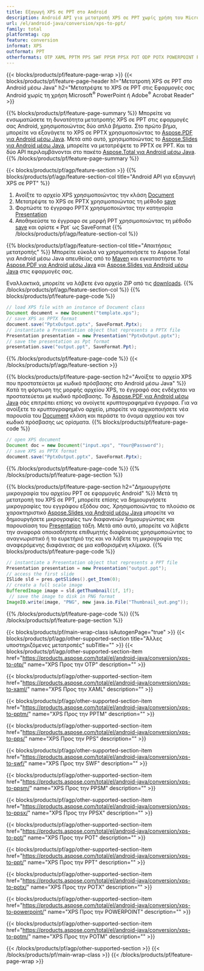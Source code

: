 ```yaml
---
title: Εξαγωγή XPS σε PPT στο Android
description: Android API για μετατροπή XPS σε PPT χωρίς χρήση του Microsoft Word
url: /el/android-java/conversion/xps-to-ppt/
family: total
platformtag: cpp
feature: conversion
informat: XPS
outformat: PPT
otherformats: OTP XAML PPTM PPS SWF PPSM PPSX POT ODP POTX POWERPOINT POTM
---
```

{{< blocks/products/pf/feature-page-wrap >}}
{{< blocks/products/pf/feature-page-header h1="Μετατροπή XPS σε PPT στο Android μέσω Java" h2="Μετατρέψτε το XPS σε PPT στις Εφαρμογές σας Android χωρίς τη χρήση Microsoft<sup>&reg;</sup> PowerPoint ή Adobe<sup>&reg;</sup> Acrobat Reader" >}}

{{% blocks/products/pf/feature-page-summary %}}
Μπορείτε να ενσωματώσετε τη δυνατότητα μετατροπής XPS σε PPT στις εφαρμογές σας Android, χρησιμοποιώντας δύο απλά βήματα. Στο πρώτο βήμα, μπορείτε να εξαγάγετε το XPS σε PPTX χρησιμοποιώντας το [Aspose.PDF για Android μέσω Java](https://products.aspose.com/pdf/android-java/). Μετά από αυτό, χρησιμοποιώντας το [Aspose.Slides για Android μέσω Java](https://products.aspose.com/slides/android-java/), μπορείτε να μετατρέψετε το PPTX σε PPT. Και τα δύο API περιλαμβάνονται στο πακέτο [Aspose.Total για Android μέσω Java](https://products.aspose.com/total/android-java/). 
{{% /blocks/products/pf/feature-page-summary  %}}

{{< blocks/products/pf/agp/feature-section >}}
{{% blocks/products/pf/agp/feature-section-col title="Android API για εξαγωγή XPS σε PPT" %}}
1. Ανοίξτε το αρχείο XPS χρησιμοποιώντας την κλάση [Document](https://reference.aspose.com/pdf/java/com.aspose.pdf/Document)
2. Μετατρέψτε το XPS σε PPTX χρησιμοποιώντας τη μέθοδο [save](https://reference.aspose.com/pdf/java/com.aspose.pdf/Document#save-java.lang.String-int-)
3. Φορτώστε το έγγραφο PPTX χρησιμοποιώντας την κατηγορία [Presentation](https://reference.aspose.com/slides/java/com.aspose.slides/Presentation)
4. Αποθηκεύστε το έγγραφο σε μορφή PPT χρησιμοποιώντας τη μέθοδο [save](https://reference.aspose.com/slides/java/com.aspose.slides/Presentation#save-java.lang.String-int-) και ορίστε « Ppt` ως SaveFormat
{{% /blocks/products/pf/agp/feature-section-col %}}

{{% blocks/products/pf/agp/feature-section-col title="Απαιτήσεις μετατροπής" %}}
Μπορείτε εύκολα να χρησιμοποιήσετε το Aspose.Total για Android μέσω Java απευθείας από το [Maven](https://repository.aspose.com/webapp/#/artifacts/browse/tree/General/repo/com/aspose/aspose-total) και εγκαταστήστε το [Aspose.PDF για Android μέσω Java](https://docs.aspose.com/pdf/androidjava/installation/) και [Aspose.Slides για Android μέσω Java](https://docs.aspose.com/slides/androidjava/install-aspose-slides-for-android-via-java/) στις εφαρμογές σας.

Εναλλακτικά, μπορείτε να λάβετε ένα αρχείο ZIP από τις [downloads](https://downloads.aspose.com/total/androidjava).
{{% /blocks/products/pf/agp/feature-section-col %}}
{{% blocks/products/pf/feature-page-code %}}

```java
// load XPS file with an instance of Document class
Document document = new Document("template.xps");
// save XPS as PPTX format 
document.save("PptxOutput.pptx", SaveFormat.Pptx); 
// instantiate a Presentation object that represents a PPTX file
Presentation presentation = new Presentation("PptxOutput.pptx");
// save the presentation as Ppt format
presentation.save("output.ppt", SaveFormat.Ppt);   
```

{{% /blocks/products/pf/feature-page-code %}}
{{< /blocks/products/pf/agp/feature-section >}}

{{% blocks/products/pf/feature-page-section  h2="Ανοίξτε το αρχείο XPS που προστατεύεται με κωδικό πρόσβασης στο Android μέσω Java" %}}
Κατά τη φόρτωση της μορφής αρχείου XPS, το έγγραφό σας ενδέχεται να προστατεύεται με κωδικό πρόσβασης. Το [Aspose.PDF για Android μέσω Java](https://products.aspose.com/pdf/android-java/) σάς επιτρέπει επίσης να ανοίγετε κρυπτογραφημένα έγγραφα. Για να ανοίξετε το κρυπτογραφημένο αρχείο, μπορείτε να αρχικοποιήσετε νέα παρουσία του [Document](https://reference.aspose.com/pdf/java/com.aspose.pdf/Document#Document-java.lang.String-java.lang.String-) κλάση και περάστε το όνομα αρχείου και τον κωδικό πρόσβασης ως ορίσματα.
{{% blocks/products/pf/feature-page-code %}}

```java
// open XPS document
Document doc = new Document("input.xps", "Your@Password");
// save XPS as PPTX format 
document.save("PptxOutput.pptx", SaveFormat.Pptx); 

```
{{% /blocks/products/pf/feature-page-code  %}}
{{% /blocks/products/pf/feature-page-section %}}

{{% blocks/products/pf/feature-page-section  h2="Δημιουργήστε μικρογραφία του αρχείου PPT σε εφαρμογές Android" %}}
Μετά τη μετατροπή του XPS σε PPT, μπορείτε επίσης να δημιουργήσετε μικρογραφίες του εγγράφου εξόδου σας. Χρησιμοποιώντας το πλούσιο σε χαρακτηριστικό [Aspose.Slides για Android μέσω Java](https://products.aspose.com/slides/android-java/) μπορείτε να δημιουργήσετε μικρογραφίες των διαφανειών δημιουργώντας και παρουσίαση του [Presentation]( https://reference.aspose.com/slides/java/com.aspose.slides/Presentation) τάξη. Μετά από αυτό, μπορείτε να λάβετε την αναφορά οποιασδήποτε επιθυμητής διαφάνειας χρησιμοποιώντας το αναγνωριστικό ή το ευρετήριό της και να λάβετε τη μικρογραφία της αναφερόμενης διαφάνειας σε μια καθορισμένη κλίμακα.
{{% blocks/products/pf/feature-page-code %}}

```java
// instantiate a Presentation object that represents a PPT file
Presentation presentation = new Presentation("output.ppt");
// access the first slide
ISlide sld = pres.getSlides().get_Item(0);
// create a full scale image
BufferedImage image = sld.getThumbnail(1f, 1f);
 // save the image to disk in PNG format
ImageIO.write(image, "PNG", new java.io.File("Thumbnail_out.png"));
```
{{% /blocks/products/pf/feature-page-code  %}}
{{% /blocks/products/pf/feature-page-section %}}

{{< blocks/products/pf/main-wrap-class isAutogenPage="true" >}}
{{< blocks/products/pf/agp/other-supported-section title="Άλλες υποστηριζόμενες μετατροπές" subTitle="" >}}
{{< blocks/products/pf/agp/other-supported-section-item href="https://products.aspose.com/total/el/android-java/conversion/xps-to-otp/" name="XPS Προς την OTP" description="" >}}

{{< blocks/products/pf/agp/other-supported-section-item href="https://products.aspose.com/total/el/android-java/conversion/xps-to-xaml/" name="XPS Προς την XAML" description="" >}}

{{< blocks/products/pf/agp/other-supported-section-item href="https://products.aspose.com/total/el/android-java/conversion/xps-to-pptm/" name="XPS Προς την PPTM" description="" >}}

{{< blocks/products/pf/agp/other-supported-section-item href="https://products.aspose.com/total/el/android-java/conversion/xps-to-pps/" name="XPS Προς την PPS" description="" >}}

{{< blocks/products/pf/agp/other-supported-section-item href="https://products.aspose.com/total/el/android-java/conversion/xps-to-swf/" name="XPS Προς την SWF" description="" >}}

{{< blocks/products/pf/agp/other-supported-section-item href="https://products.aspose.com/total/el/android-java/conversion/xps-to-ppsm/" name="XPS Προς την PPSM" description="" >}}

{{< blocks/products/pf/agp/other-supported-section-item href="https://products.aspose.com/total/el/android-java/conversion/xps-to-ppsx/" name="XPS Προς την PPSX" description="" >}}

{{< blocks/products/pf/agp/other-supported-section-item href="https://products.aspose.com/total/el/android-java/conversion/xps-to-pot/" name="XPS Προς την POT" description="" >}}

{{< blocks/products/pf/agp/other-supported-section-item href="https://products.aspose.com/total/el/android-java/conversion/xps-to-ppt/" name="XPS Προς την PPT" description="" >}}

{{< blocks/products/pf/agp/other-supported-section-item href="https://products.aspose.com/total/el/android-java/conversion/xps-to-potx/" name="XPS Προς την POTX" description="" >}}

{{< blocks/products/pf/agp/other-supported-section-item href="https://products.aspose.com/total/el/android-java/conversion/xps-to-powerpoint/" name="XPS Προς την POWERPOINT" description="" >}}

{{< blocks/products/pf/agp/other-supported-section-item href="https://products.aspose.com/total/el/android-java/conversion/xps-to-potm/" name="XPS Προς την POTM" description="" >}}


{{< /blocks/products/pf/agp/other-supported-section >}}
{{< /blocks/products/pf/main-wrap-class >}}
{{< /blocks/products/pf/feature-page-wrap >}}